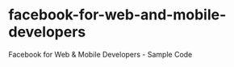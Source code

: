 facebook-for-web-and-mobile-developers
======================================

Facebook for Web &amp; Mobile Developers - Sample Code
